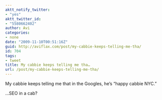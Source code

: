 ```yaml
---
aktt_notify_twitter:
- "yes"
aktt_twitter_id:
- "5580662402"
author: Avi
categories:
- none
date: "2009-11-10T00:51:16Z"
guid: http://aviflax.com/post/my-cabbie-keeps-telling-me-tha/
id: 704
tags:
- tweet
title: My cabbie keeps telling me tha…
url: /post/my-cabbie-keeps-telling-me-tha/
---
```

My cabbie keeps telling me that in the Googles, he&#8217;s &#8220;happy cabbie NYC.&#8221;

…SEO in a cab?